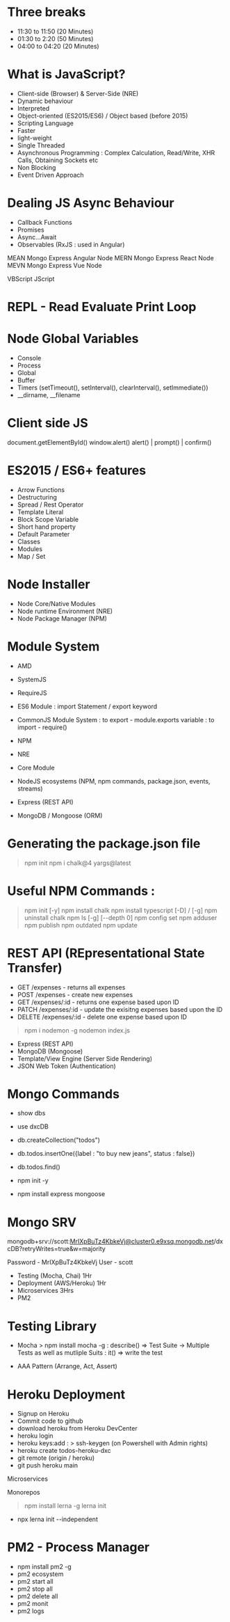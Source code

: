 # Three breaks
- 11:30 to 11:50 (20 Minutes)
- 01:30 to 2:20 (50 Minutes)
- 04:00 to 04:20 (20 Minutes)

# What is JavaScript?
- Client-side (Browser) & Server-Side (NRE)
- Dynamic behaviour
- Interpreted
- Object-oriented (ES2015/ES6) / Object based (before 2015)
- Scripting Language
- Faster
- light-weight
- Single Threaded
- Asynchronous Programming : Complex Calculation, Read/Write, XHR Calls, Obtaining Sockets etc
- Non Blocking
- Event Driven Approach

# Dealing JS Async Behaviour
- Callback Functions
- Promises
- Async...Await
- Observables (RxJS : used in Angular)




MEAN Mongo Express Angular Node
MERN Mongo Express React Node
MEVN Mongo Express Vue Node

VBScript
JScript


# REPL - Read Evaluate Print Loop


# Node Global Variables
- Console
- Process
- Global
- Buffer
- Timers (setTimeout(), setInterval(), clearInterval(), setImmediate())
- __dirname, __filename

# Client side JS
document.getElementById()
window.alert()
alert() | prompt() | confirm()



# ES2015 / ES6+ features
- Arrow Functions
- Destructuring
- Spread / Rest Operator
- Template Literal
- Block Scope Variable
- Short hand property
- Default Parameter
- Classes
- Modules
- Map / Set




# Node Installer
- Node Core/Native Modules
- Node runtime Environment (NRE)
- Node Package Manager (NPM)



# Module System
- AMD
- SystemJS
- RequireJS
- ES6 Module : import Statement / export keyword
- CommonJS Module System
    : to export - module.exports variable
    : to import - require()


- NPM
- NRE
- Core Module

- NodeJS ecosystems (NPM, npm commands, package.json, events, streams)
- Express (REST API)
- MongoDB / Mongoose (ORM)


# Generating the package.json file
> npm init
> npm i chalk@4 yargs@latest

# Useful NPM Commands :
> npm init [-y]
> npm install chalk
> npm install typescript [-D] / [-g]
> npm uninstall chalk
> npm ls [-g] [--depth 0]
> npm config set
> npm adduser
> npm publish
> npm outdated
> npm update


# REST API (REpresentational State Transfer)
- GET           /expenses       - returns all expenses
- POST          /expenses       - create new expenses
- GET           /expenses/:id   - returns one expense based upon ID
- PATCH         /expenses/:id   - update the exisitng expenses based upon the ID
- DELETE        /expenses/:id   - delete one expense based upon ID


> npm i nodemon -g
> nodemon index.js



- Express (REST API)
- MongoDB (Mongoose)
- Template/View Engine (Server Side Rendering)
- JSON Web Token (Authentication)


# Mongo Commands
- show dbs
- use dxcDB
- db.createCollection("todos")
- db.todos.insertOne({label : "to buy new jeans", status : false})
- db.todos.find()


- npm init -y
- npm install express mongoose


# Mongo SRV
mongodb+srv://scott:MrIXpBuTz4KbkeVj@cluster0.e9xsq.mongodb.net/dxcDB?retryWrites=true&w=majority

Password - MrIXpBuTz4KbkeVj
User - scott


- Testing (Mocha, Chai) 1Hr
- Deployment (AWS/Heroku) 1Hr
- Microservices 3Hrs
- PM2

# Testing Library
- Mocha > npm install mocha -g
: describe() => Test Suite -> Multiple Tests as well as mutliple Suits
: it() => write the test

- AAA Pattern (Arrange, Act, Assert)

# Heroku Deployment
- Signup on Heroku
- Commit code to github
- download heroku from Heroku DevCenter
- heroku login
- heroku keys:add 
    : > ssh-keygen (on Powershell with Admin rights)
- heroku create todos-heroku-dxc
- git remote (origin / heroku)
- git push heroku main


Microservices

Monorepos

> npm install lerna -g
> lerna init 

- npx lerna init --independent


# PM2 - Process Manager 
- npm install pm2 -g
- pm2 ecosystem
- pm2 start all
- pm2 stop all
- pm2 delete all
- pm2 monit
- pm2 logs